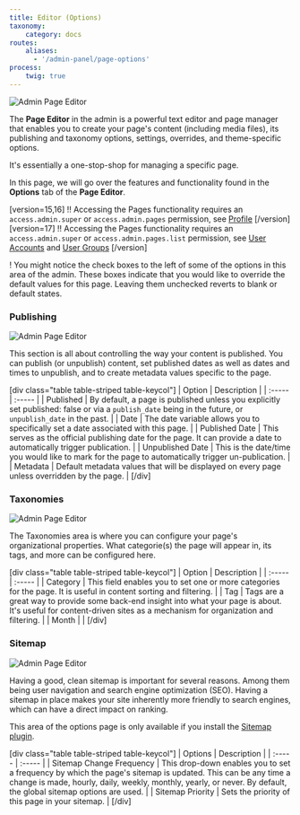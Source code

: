 ```yaml
---
title: Editor (Options)
taxonomy:
    category: docs
routes:
    aliases:
      - '/admin-panel/page-options'
process:
    twig: true
---
```


![Admin Page Editor](page-options.png?width=2532&classes=shadow)

The **Page Editor** in the admin is a powerful text editor and page manager that enables you to create your page's content (including media files), its publishing and taxonomy options, settings, overrides, and theme-specific options.

It's essentially a one-stop-shop for managing a specific page.

In this page, we will go over the features and functionality found in the **Options** tab of the **Page Editor**.

[version=15,16]
!! Accessing the Pages functionality requires an `access.admin.super` or `access.admin.pages` permission, see [Profile](/admin-panel/dashboard/profile)
[/version]
[version=17]
!! Accessing the Pages functionality requires an `access.admin.super` or `access.admin.pages.list` permission, see [User Accounts](/admin-panel/accounts/users) and [User Groups](/admin-panel/accounts/groups)
[/version]

! You might notice the check boxes to the left of some of the options in this area of the admin. These boxes indicate that you would like to override the default values for this page. Leaving them unchecked reverts to blank or default states.

### Publishing

![Admin Page Editor](page-options-publishing.png?width=1946&classes=shadow)

This section is all about controlling the way your content is published. You can publish (or unpublish) content, set published dates as well as dates and times to unpublish, and to create metadata values specific to the page.

[div class="table table-striped table-keycol"]
| Option           | Description                                                                                                                                              |
| :-----           | :-----                                                                                                                                                   |
| Published        | By default, a page is published unless you explicitly set published: false or via a `publish_date` being in the future, or `unpublish_date` in the past. |
| Date             | The date variable allows you to specifically set a date associated with this page.                                                                       |
| Published Date   | This serves as the official publishing date for the page. It can provide a date to automatically trigger publication.                                    |
| Unpublished Date | This is the date/time you would like to mark for the page to automatically trigger un-publication.                                                       |
| Metadata         | Default metadata values that will be displayed on every page unless overridden by the page.                                                              |
[/div]

### Taxonomies

![Admin Page Editor](page-options-taxonomies.png?width=1944&classes=shadow)

The Taxonomies area is where you can configure your page's organizational properties. What categorie(s) the page will appear in, its tags, and more can be configured here.

[div class="table table-striped table-keycol"]
| Option   | Description                                                                                                                                                             |
| :-----   | :-----                                                                                                                                                                  |
| Category | This field enables you to set one or more categories for the page. It is useful in content sorting and filtering.                                                       |
| Tag      | Tags are a great way to provide some back-end insight into what your page is about. It's useful for content-driven sites as a mechanism for organization and filtering. |
| Month    |                                                                                                                                                                         |
[/div]

### Sitemap

![Admin Page Editor](page-options-sitemap.png?width=1944&classes=shadow)

Having a good, clean sitemap is important for several reasons. Among them being user navigation and search engine optimization (SEO). Having a sitemap in place makes your site inherently more friendly to search engines, which can have a direct impact on ranking.

This area of the options page is only available if you install the [Sitemap plugin](https://github.com/getgrav/grav-plugin-sitemap).

[div class="table table-striped table-keycol"]
| Options                  | Description                                                                                                                                                                                                                     |
| :-----                   | :-----                                                                                                                                                                                                                          |
| Sitemap Change Frequency | This drop-down enables you to set a frequency by which the page's sitemap is updated. This can be any time a change is made, hourly, daily, weekly, monthly, yearly, or never. By default, the global sitemap options are used. |
| Sitemap Priority         | Sets the priority of this page in your sitemap.                                                                                                                                                                                 |
[/div]
